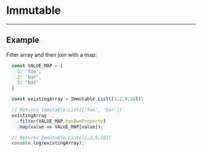 # Immutable

---
## Example

Filter array and then join with a map:

```js
  const VALUE_MAP = {
    1: 'foo',
    2: 'bar',
    3: 'baz'
  }

  const existingArray = Immutable.List([1,2,9,10]);

  // Returns Immutable.List(['foo', 'bar'])
  existingArray
    .filter(VALUE_MAP.hasOwnProperty)
    .map(value => VALUE_MAP[value]);

  // Returns Immutable.List([1,2,9,10])
  console.log(existingArray);
```
